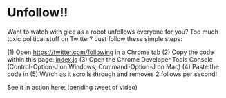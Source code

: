 
# Unfollow!!

Want to watch with glee as a robot unfollows everyone for you? Too much toxic political stuff on Twitter? Just follow these simple steps:

(1) Open https://twitter.com/following in a Chrome tab
(2) Copy the code within this page: [index.js]('./index.js')
(3) Open the Chrome Developer Tools Console (Control-Option-J on Windows, Command-Option-J on Mac)
(4) Paste the code in
(5) Watch as it scrolls through and removes 2 follows per second!

See it in action here: (pending tweet of video)
